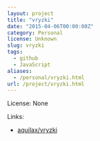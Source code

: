 ```yaml
---
layout: project
title: "vryzki"
date: "2015-04-06T00:00:00Z"
category: Personal
license: Unknown
slug: vryzki
tags:
  - github
  - JavaScript
aliases:
  - /personal/vryzki.html
url: /project/vryzki.html
---
```


License: None

Links:

* [aquilax/vryzki](https://github.com/aquilax/vryzki)
